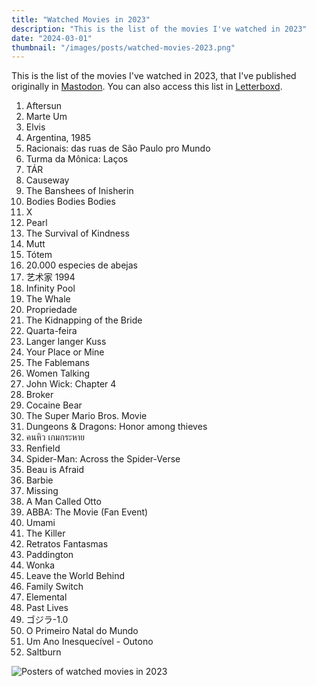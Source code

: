 ```yaml
---
title: "Watched Movies in 2023"
description: "This is the list of the movies I've watched in 2023"
date: "2024-03-01"
thumbnail: "/images/posts/watched-movies-2023.png"
---
```


This is the list of the movies I've watched in 2023, that I've published originally in [Mastodon](https://kolektiva.social/@shadowmaru/109644665735592169). You can also access this list in [Letterboxd](https://letterboxd.com/shadowmaru/list/watched-in-2023/).

1. Aftersun
2. Marte Um
3. Elvis
4. Argentina, 1985
5. Racionais: das ruas de São Paulo pro Mundo
6. Turma da Mônica: Laços
7. TÁR
8. Causeway
9. The Banshees of Inisherin
10. Bodies Bodies Bodies
11. X
12. Pearl
13. The Survival of Kindness
14. Mutt
15. Tótem
16. 20.000 especies de abejas
17. 艺术家 1994
18. Infinity Pool
19. The Whale
20. Propriedade
21. The Kidnapping of the Bride
22. Quarta-feira
23. Langer langer Kuss
24. Your Place or Mine
25. The Fablemans
26. Women Talking
27. John Wick: Chapter 4
28. Broker
29. Cocaine Bear
30. The Super Mario Bros. Movie
31. Dungeons & Dragons: Honor among thieves
32. คนหิว เกมกระหาย
33. Renfield
34. Spider-Man: Across the Spider-Verse
35. Beau is Afraid
36. Barbie
37. Missing
38. A Man Called Otto
39. ABBA: The Movie (Fan Event)
40. Umami
41. The Killer
42. Retratos Fantasmas
43. Paddington
44. Wonka
45. Leave the World Behind
46. Family Switch
47. Elemental
48. Past Lives
49. ゴジラ-1.0
50. O Primeiro Natal do Mundo
51. Um Ano Inesquecível - Outono
52. Saltburn

![Posters of watched movies in 2023](/images/posts/watched-movies-2023.png)
